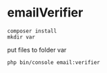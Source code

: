 # emailVerifier

    composer install
    mkdir var 
put files to folder var

    php bin/console email:verifier

